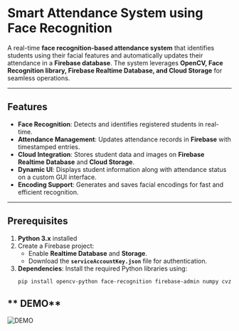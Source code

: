 # **Smart Attendance System using Face Recognition**

A real-time **face recognition-based attendance system** that identifies students using their facial features and automatically updates their attendance in a **Firebase database**. The system leverages **OpenCV, Face Recognition library, Firebase Realtime Database, and Cloud Storage** for seamless operations.

---

## **Features**
- **Face Recognition**: Detects and identifies registered students in real-time.
- **Attendance Management**: Updates attendance records in **Firebase** with timestamped entries.
- **Cloud Integration**: Stores student data and images on **Firebase Realtime Database** and **Cloud Storage**.
- **Dynamic UI**: Displays student information along with attendance status on a custom GUI interface.
- **Encoding Support**: Generates and saves facial encodings for fast and efficient recognition.

---

## **Prerequisites**

1. **Python 3.x** installed  
2. Create a Firebase project:
   - Enable **Realtime Database** and **Storage**.
   - Download the **`serviceAccountKey.json`** file for authentication.
3. **Dependencies**: Install the required Python libraries using:
   ```bash
   pip install opencv-python face-recognition firebase-admin numpy cvzone

## ** DEMO**

![DEMO](https://github.com/user-attachments/assets/0812439b-904a-461f-ae17-72f159335230)


